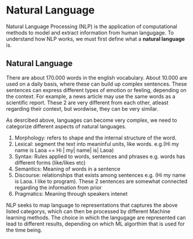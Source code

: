 # Natural Language
Natural Language Processing (NLP) is the application of computational methods to model and extract information from human langugage. To understand how NLP works, we must first define what a **natural language** is.

## Natural Language
There are about 170.000 words in the english vocabulary. About 10.000 are used on a daily basis, where these can build up complex sentences. These sentences can express different types of emotion or feeling, depending on the context. For example, a news article may use the same words as a scientific report. These 2 are very different from each other, atleast regarding their context, but wordwise, they can be very similar.  

As desrcibed above, languages can become very complex, we need to categorize different aspects of natural languages.
1. Morphology: refers to shape and the internal structure of the word.
2. Lexical: segment the text into meaninful units, like words. e.g.(Hi my name is Laoa == Hi | my| name| is| Laoa)
3. Syntax: Rules applied to words, sentences and phrases e.g. words has different forms (like/likes etc)
4. Semantics: Meaning of words in a sentence
5. Discourse: relationships that exists among sentences e.g. (Hi my name is Laoa. I like to program). These 2 sentences are somewhat connected regarding the information from prior
6. Pragmatics: Meaning through speakers intenet 

NLP seeks to map language to representations that captures the above listed categorys, which can then be processed by different Machine learning methods. The choice in which the langugage are represented can lead to different results, depending on which ML algorthim that is used for the time being. 

